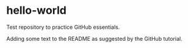 # hello-world
Test repository to practice GitHub essentials.

Adding some text to the README as suggested by the GitHub tutorial.
